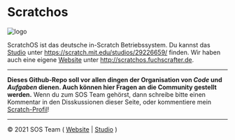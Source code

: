 # Scratchos
![logo]

ScratchOS ist das deutsche in-Scratch Betriebssystem. Du kannst das [Studio] unter https://scratch.mit.edu/studios/29226659/ finden. Wir haben auch eine eigene [Website] unter http://scratchos.fuchscrafter.de.
***
**Dieses Github-Repo soll vor allen dingen der Organisation von _Code_ und _Aufgaben_ dienen. Auch können hier Fragen an die Community gestellt werden.**
Wenn du zum SOS Team gehörst, dann schreibe bitte einen Kommentar in den Disskussionen dieser Seite, oder kommentiere mein [Scratch-Profil](https://scratch.mit.edu/users/FuchsCrafter/)!
***
&copy; 2021 SOS Team ( [Website] | [Studio] )




[Website]: http://scratchos.fuchscrafter.de
[Studio]: https://scratch.mit.edu/studios/29226659/
[logo]: https://cdn2.scratch.mit.edu/get_image/gallery/29226659_200x130.png
